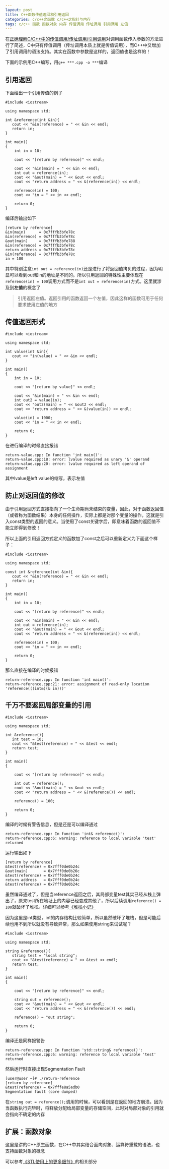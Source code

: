 ```yaml
---
layout: post
title: C++函数传值返回和引用返回
categories: c/c++之函数 c/c++之指针与内存
tags: c/c++ 函数 函数对象 内存 传值调用 传址调用 引用调用 左值
---
```


在[正确理解C/C++中的传值调用/传址调用/引用调用](http://www.xumenger.com/c-cpp-function-value/)对调用函数传入参数的方法进行了简述，C中只有传值调用（传址调用本质上就是传值调用），而C++中又增加了引用调用的语法支持。其实在函数中参数是这样的，返回值也是这样的！

下面的示例用C++编写，用`g++ ***.cpp -o ***`编译

## 引用返回

下面给出一个引用传值的例子

```
#include <iostream>

using namespace std;

int &reference(int &in){
   cout << "&in(reference) = " << &in << endl; 
   return in;
}

int main()
{
    int in = 10;
    
    cout << "[return by reference]" << endl;    

    cout << "&in(main) = " << &in << endl;
    int out = reference(in);
    cout << "&out(main) = " << &out << endl;
    cout << "return address = " << &(reference(in)) << endl;

    reference(in) = 100;
    cout << "in = " << in << endl;

    return 0;
}
```

编译后输出如下

```
[return by reference]
&in(main)      = 0x7fffb3bfe78c
&in(reference) = 0x7fffb3bfe78c
&out(main)     = 0x7fffb3bfe788
&in(reference) = 0x7fffb3bfe78c
return address = 0x7fffb3bfe78c
&in(reference) = 0x7fffb3bfe78c
in = 100
```

其中特别注意`int out = reference(in)`还是进行了将返回值拷贝的过程，因为明显可以看到out和in的地址是不同的。所以引用返回的特殊性主要体现在`reference(in) = 100`调用方式而不是`int out = reference(in)`方式。这里就涉及到**左值**的概念了

>引用返回左值。返回引用的函数返回一个左值，因此这样的函数可用于任何要求使用左值的地方

## 传值返回形式

```
#include <iostream>

using namespace std;

int value(int &in){
   cout << "in(value) = " << &in << endl;
}

int main()
{
    int in = 10;
    
    cout << "[return by value]" << endl;

    cout << "&in(main) = " << &in << endl;
    int out2 = value(in);
    cout << "out2(main) = " << &out2 << endl;
    cout << "return address = " << &(value(in)) << endl;
    
    value(in) = 1000;
    cout << "in = " << in << endl;

    return 0;
}
```

在进行编译的时候直接报错

```
return-value.cpp: In function 'int main()':
return-value.cpp:18: error: lvalue required as unary '&' operand
return-value.cpp:20: error: lvalue required as left operand of assignment
```

其中lvalue是left value的缩写，表示左值 

## 防止对返回值的修改

由于引用返回方式直接指向了一个生命期尚未结束的变量，因此，对于函数返回值（或者称为函数结果）本身的任何操作，实际上都是对那个变量的操作，这就是引入const类型的返回的意义。当使用了const关键字后，即意味着函数的返回值不能立即得到修改！

所以上面的引用返回方式定义的函数加了const之后可以重新定义为下面这个样子：

```
#include <iostream>

using namespace std;

const int &reference(int &in){
   cout << "&in(reference) = " << &in << endl; 
   return in;
}

int main()
{
    int in = 10;
    
    cout << "[return by reference]" << endl;    

    cout << "&in(main) = " << &in << endl;
    int out = reference(in);
    cout << "&out(main) = " << &out << endl;
    cout << "return address = " << &(reference(in)) << endl;

    reference(in) = 100;
    cout << "in = " << in << endl;

    return 0;
}
```

那么直接在编译的时候报错

```
return-reference.cpp: In function 'int main()':
return-reference.cpp:21: error: assignment of read-only location 'reference(((int&)(& in)))'
```

## 千万不要返回局部变量的引用

```
#include <iostream>

using namespace std;

int &reference(){
   int test = 10;
   cout << "&test(reference) = " << &test << endl;
   return test;
}

int main()
{
    
    cout << "[return by reference]" << endl;    

    int out = reference();
    cout << "&out(main) = " << &out << endl;
    cout << "return address = " << &(reference()) << endl;

    reference() = 100;

    return 0;
}
```

编译的时候有警告信息，但是还是可以编译通过

```
return-reference.cpp: In function 'int& reference()':
return-reference.cpp:6: warning: reference to local variable 'test' returned
```

运行输出如下

```
[return by reference]
&test(reference) = 0x7fff0de0b24c
&out(main)       = 0x7fff0de0b26c
&test(reference) = 0x7fff0de0b24c
return address   = 0x7fff0de0b24c
&test(reference) = 0x7fff0de0b24c
```

虽然编译通过了，但是当reference返回之后，其局部变量test其实已经从栈上弹出了，原来test所在地址上的内容已经变成其他了，所以后续调用`reference() = 100`就破坏了堆栈。详细可以参考[《堆栈小记》](http://www.xumenger.com/linux-c-local-stack-20170704/)

因为这里是int类型，int的内存结构比较简单，所以虽然破坏了堆栈，但是可能后续也用不到所以就没有导致异常，那么如果使用string来试试呢？

```
#include <iostream>

using namespace std;

string &reference(){
   string test = "local string";
   cout << "&test(reference) = " << &test << endl;
   return test;
}

int main()
{
    
    cout << "[return by reference]" << endl;    

    string out = reference();
    cout << "&out(main) = " << &out << endl;
    cout << "return address = " << &(reference()) << endl;

    reference() = "out string";

    return 0;
}
```

编译还是同样报警告

```
return-reference.cpp: In function 'std::string& reference()':
return-reference.cpp:6: warning: reference to local variable 'test' returned
```

然后运行时直接出现Segmentation Fault

```
[user@user ~]# ./return-reference
[return by reference]
&test(reference) = 0x7fffe8a5adb0
Segmentation fault (core dumped)
```

在`string out = reference();`调用的时候，可以看到是在返回的地方崩溃。因为当函数执行完毕时，将释放分配给局部变量的存储空间，此时对局部对象的引用就会指向不确定的内存

## 扩展：函数对象

这里是讲的C++原生函数，在C++中其实结合面向对象、运算符重载的语法，也支持函数对象的概念

可以参考[《STL使用上的更多细节》](http://www.xumenger.com/cpp-stl-usage-more-detail-20170916/)的相关部分
